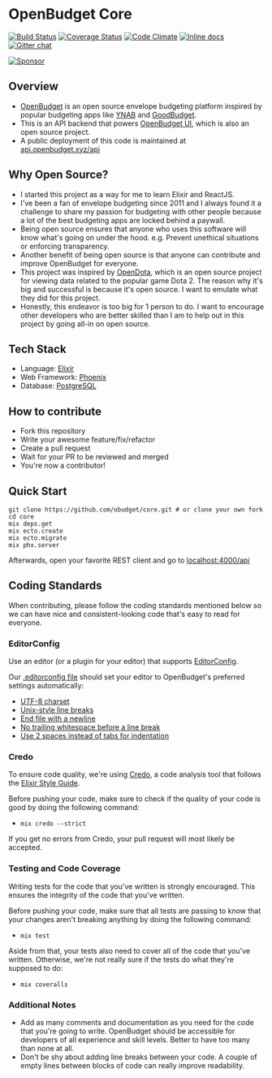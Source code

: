# OpenBudget Core

[![Build Status](https://travis-ci.org/obudget/core.svg?branch=master)](https://travis-ci.org/obudget/core) [![Coverage Status](https://coveralls.io/repos/github/obudget/core/badge.svg?branch=master)](https://coveralls.io/github/obudget/core?branch=master) [![Code Climate](https://codeclimate.com/github/obudget/core/badges/gpa.svg)](https://codeclimate.com/github/obudget/core) [![Inline docs](http://inch-ci.org/github/obudget/core.svg)](http://inch-ci.org/github/obudget/core) [![Gitter chat](https://badges.gitter.im/obudget.png)](https://gitter.im/obudget)

[![Sponsor](https://app.codesponsor.io/embed/FtXSUnEDZhz4wUWaXdYz3wdD/obudget/core.svg)](https://app.codesponsor.io/link/FtXSUnEDZhz4wUWaXdYz3wdD/obudget/core)

## Overview

* [OpenBudget](https://openbudget.xyz) is an open source envelope budgeting platform inspired by popular budgeting apps like [YNAB](https://youneedabudget.com) and [GoodBudget](https://goodbudget.com).
* This is an API backend that powers [OpenBudget UI](https://github.com/obudget/ui), which is also an open source project.
* A public deployment of this code is maintained at [api.openbudget.xyz/api](https://api.openbudget.xyz/api)

## Why Open Source?

* I started this project as a way for me to learn Elixir and ReactJS.
* I've been a fan of envelope budgeting since 2011 and I always found it a challenge to share my passion for budgeting with other people because a lot of the best budgeting apps are locked behind a paywall.
* Being open source ensures that anyone who uses this software will know what's going on under the hood. e.g. Prevent unethical situations or enforcing transparency.
* Another benefit of being open source is that anyone can contribute and improve OpenBudget for everyone.
* This project was inspired by [OpenDota](https://www.opendota.com), which is an open source project for viewing data related to the popular game Dota 2. The reason why it's big and successful is because it's open source. I want to emulate what they did for this project.
* Honestly, this endeavor is too big for 1 person to do. I want to encourage other developers who are better skilled than I am to help out in this project by going all-in on open source.

## Tech Stack

* Language: [Elixir](https://elixir-lang.org/)
* Web Framework: [Phoenix](http://phoenixframework.org/)
* Database: [PostgreSQL](https://www.postgresql.org/)

## How to contribute

* Fork this repository
* Write your awesome feature/fix/refactor
* Create a pull request
* Wait for your PR to be reviewed and merged
* You're now a contributor!

## Quick Start

```
git clone https://github.com/obudget/core.git # or clone your own fork
cd core
mix deps.get
mix ecto.create
mix ecto.migrate
mix phx.server
```

Afterwards, open your favorite REST client and go to [localhost:4000/api](http://localhost:4000/api)

## Coding Standards

When contributing, please follow the coding standards mentioned below so we can have nice and consistent-looking code that's easy to read for everyone.

### EditorConfig

Use an editor (or a plugin for your editor) that supports [EditorConfig](http://editorconfig.org).

Our [.editorconfig file](.editorconfig) should set your editor to OpenBudget's preferred settings automatically:

* [UTF-8 charset](https://en.wikipedia.org/wiki/UTF-8)
* [Unix-style line breaks](http://www.cs.toronto.edu/~krueger/csc209h/tut/line-endings.html)
* [End file with a newline](https://stackoverflow.com/questions/729692/why-should-text-files-end-with-a-newline)
* [No trailing whitespace before a line break](https://softwareengineering.stackexchange.com/questions/121555/why-is-trailing-whitespace-a-big-deal)
* [Use 2 spaces instead of tabs for indentation](https://github.com/rrrene/elixir-style-guide#spaces-indentation)

### Credo

To ensure code quality, we're using [Credo](https://github.com/rrrene/credo), a code analysis tool that follows the [Elixir Style Guide](https://github.com/rrrene/elixir-style-guide).

Before pushing your code, make sure to check if the quality of your code is good by doing the following command:

* `mix credo --strict`

If you get no errors from Credo, your pull request will most likely be accepted.

### Testing and Code Coverage

Writing tests for the code that you've written is strongly encouraged. This ensures the integrity of the code that you've written.

Before pushing your code, make sure that all tests are passing to know that your changes aren't breaking anything by doing the following command:

* `mix test`

Aside from that, your tests also need to cover all of the code that you've written. Otherwise, we're not really sure if the tests do what they're supposed to do:

* `mix coveralls`

### Additional Notes

* Add as many comments and documentation as you need for the code that you're going to write. OpenBudget should be accessible for developers of all experience and skill levels. Better to have too many than none at all.
* Don't be shy about adding line breaks between your code. A couple of empty lines between blocks of code can really improve readability.
